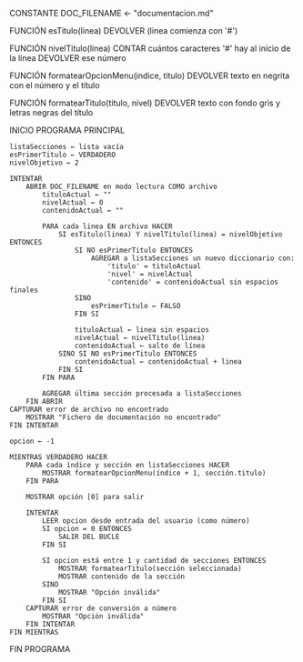 CONSTANTE DOC_FILENAME ← "documentacion.md"

FUNCIÓN esTitulo(linea)
    DEVOLVER (linea comienza con '#')

FUNCIÓN nivelTitulo(linea)
    CONTAR cuántos caracteres '#' hay al inicio de la línea
    DEVOLVER ese número

FUNCIÓN formatearOpcionMenu(indice, titulo)
    DEVOLVER texto en negrita con el número y el título

FUNCIÓN formatearTitulo(titulo, nivel)
    DEVOLVER texto con fondo gris y letras negras del título

INICIO PROGRAMA PRINCIPAL

    listaSecciones ← lista vacía
    esPrimerTitulo ← VERDADERO
    nivelObjetivo ← 2

    INTENTAR
        ABRIR DOC_FILENAME en modo lectura COMO archivo
            tituloActual ← ""
            nivelActual ← 0
            contenidoActual ← ""

            PARA cada linea EN archivo HACER
                SI esTitulo(linea) Y nivelTitulo(linea) = nivelObjetivo ENTONCES
                    SI NO esPrimerTitulo ENTONCES
                        AGREGAR a listaSecciones un nuevo diccionario con:
                            'titulo' = tituloActual
                            'nivel' = nivelActual
                            'contenido' = contenidoActual sin espacios finales
                    SINO
                        esPrimerTitulo ← FALSO
                    FIN SI

                    tituloActual ← linea sin espacios
                    nivelActual ← nivelTitulo(linea)
                    contenidoActual ← salto de línea
                SINO SI NO esPrimerTitulo ENTONCES
                    contenidoActual ← contenidoActual + linea
                FIN SI
            FIN PARA

            AGREGAR última sección procesada a listaSecciones
        FIN ABRIR
    CAPTURAR error de archivo no encontrado
        MOSTRAR "Fichero de documentación no encontrado"
    FIN INTENTAR

    opcion ← -1

    MIENTRAS VERDADERO HACER
        PARA cada índice y sección en listaSecciones HACER
            MOSTRAR formatearOpcionMenu(índice + 1, sección.titulo)
        FIN PARA

        MOSTRAR opción [0] para salir

        INTENTAR
            LEER opcion desde entrada del usuario (como número)
            SI opcion = 0 ENTONCES
                SALIR DEL BUCLE
            FIN SI

            SI opcion está entre 1 y cantidad de secciones ENTONCES
                MOSTRAR formatearTitulo(sección seleccionada)
                MOSTRAR contenido de la sección
            SINO
                MOSTRAR "Opción inválida"
            FIN SI
        CAPTURAR error de conversión a número
            MOSTRAR "Opción inválida"
        FIN INTENTAR
    FIN MIENTRAS

FIN PROGRAMA
